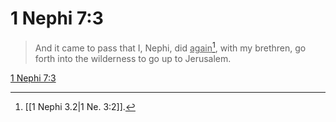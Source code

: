 # 1 Nephi 7:3

> And it came to pass that I, Nephi, did <u>again</u>[^a], with my brethren, go forth into the wilderness to go up to Jerusalem.

[1 Nephi 7:3](https://www.churchofjesuschrist.org/study/scriptures/bofm/1-ne/7?lang=eng&id=p3#p3)


[^a]: [[1 Nephi 3.2|1 Ne. 3:2]].  
